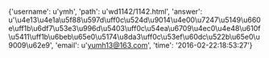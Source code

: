 {'username': u'ymh', 'path': u'wd1142/1142.html', 'answer': u'\u4e13\u4e1a\u5f88\u597d\uff0c\u524d\u9014\u4e00\u7247\u5149\u660e\uff1b\u6df7\u53e3\u996d\u5403\uff0c\u54ea\u6709\u4ec0\u4e48\u610f\u5411\uff1b\u6beb\u65e0\u5174\u8da3\uff0c\u53ef\u60dc\u522b\u65e0\u9009\u62e9', 'email': u'yumh13@163.com', 'time': '2016-02-22:18:53:27'}
